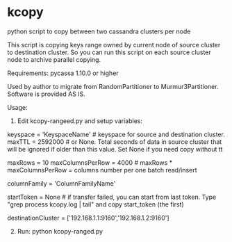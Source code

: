 kcopy
=====

python script to copy between two cassandra clusters per node

This script is copying keys range owned by current node of source cluster
to destination cluster. So you can run this script on each source cluster node to archive
parallel copying.

Requirements: pycassa 1.10.0 or higher

Used by author to migrate from RandomPartitioner to Murmur3Partitioner.
Software is provided AS IS.

Usage:

1) Edit kcopy-rangeed.py and setup variables:

keyspace = 'KeyspaceName' # keyspace for source and destination cluster.
maxTTL = 2592000 # or None. Total seconds of data in source cluster that will be ignored if older than this value. Set None if you need copy without tt

maxRows = 10
maxColumnsPerRow = 4000 # maxRows * maxColumnsPerRow = columns number per one batch read/insert

columnFamily = 'ColumnFamilyName'

startToken = None # if transfer failed, you can start from last token. Type "grep process kcopy.log | tail" and copy start_token (the first) 

destinationCluster = ['192.168.1.1:9160','192.168.1.2:9160']

2) Run:
python kcopy-ranged.py <node ip address>


